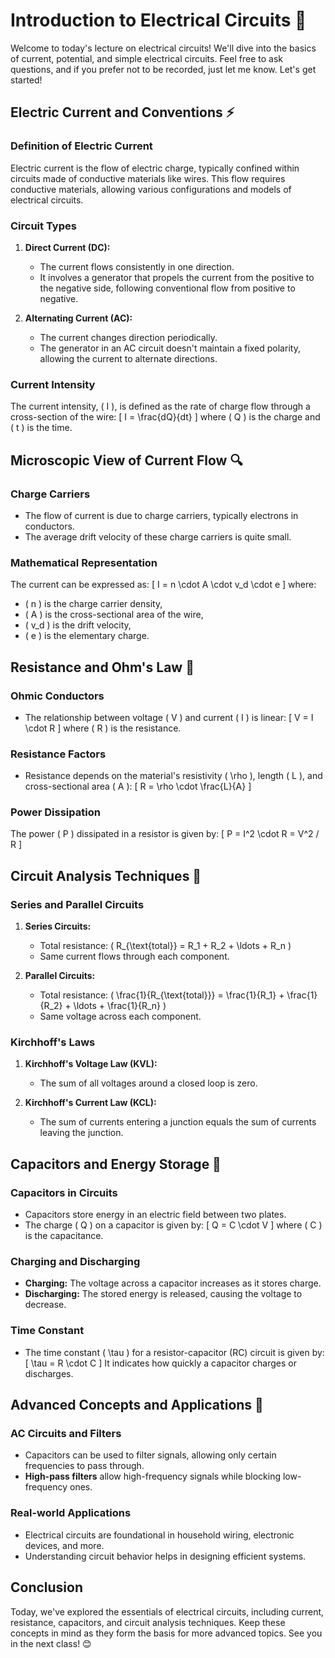 # Introduction to Electrical Circuits 🚀

Welcome to today's lecture on electrical circuits! We'll dive into the basics of current, potential, and simple electrical circuits. Feel free to ask questions, and if you prefer not to be recorded, just let me know. Let's get started!

## Electric Current and Conventions ⚡

### Definition of Electric Current
Electric current is the flow of electric charge, typically confined within circuits made of conductive materials like wires. This flow requires conductive materials, allowing various configurations and models of electrical circuits.

### Circuit Types
1. **Direct Current (DC):**
   - The current flows consistently in one direction.
   - It involves a generator that propels the current from the positive to the negative side, following conventional flow from positive to negative.

2. **Alternating Current (AC):**
   - The current changes direction periodically.
   - The generator in an AC circuit doesn't maintain a fixed polarity, allowing the current to alternate directions.

### Current Intensity
The current intensity, \( I \), is defined as the rate of charge flow through a cross-section of the wire:
\[ I = \frac{dQ}{dt} \]
where \( Q \) is the charge and \( t \) is the time.

## Microscopic View of Current Flow 🔍

### Charge Carriers
- The flow of current is due to charge carriers, typically electrons in conductors.
- The average drift velocity of these charge carriers is quite small.

### Mathematical Representation
The current can be expressed as:
\[ I = n \cdot A \cdot v_d \cdot e \]
where:
- \( n \) is the charge carrier density,
- \( A \) is the cross-sectional area of the wire,
- \( v_d \) is the drift velocity,
- \( e \) is the elementary charge.

## Resistance and Ohm's Law 🔌

### Ohmic Conductors
- The relationship between voltage \( V \) and current \( I \) is linear:
  \[ V = I \cdot R \]
  where \( R \) is the resistance.

### Resistance Factors
- Resistance depends on the material's resistivity \( \rho \), length \( L \), and cross-sectional area \( A \):
  \[ R = \rho \cdot \frac{L}{A} \]

### Power Dissipation
The power \( P \) dissipated in a resistor is given by:
\[ P = I^2 \cdot R = V^2 / R \]

## Circuit Analysis Techniques 🔄

### Series and Parallel Circuits
1. **Series Circuits:**
   - Total resistance: \( R_{\text{total}} = R_1 + R_2 + \ldots + R_n \)
   - Same current flows through each component.

2. **Parallel Circuits:**
   - Total resistance: \( \frac{1}{R_{\text{total}}} = \frac{1}{R_1} + \frac{1}{R_2} + \ldots + \frac{1}{R_n} \)
   - Same voltage across each component.

### Kirchhoff's Laws
1. **Kirchhoff's Voltage Law (KVL):**
   - The sum of all voltages around a closed loop is zero.

2. **Kirchhoff's Current Law (KCL):**
   - The sum of currents entering a junction equals the sum of currents leaving the junction.

## Capacitors and Energy Storage 🔋

### Capacitors in Circuits
- Capacitors store energy in an electric field between two plates.
- The charge \( Q \) on a capacitor is given by:
  \[ Q = C \cdot V \]
  where \( C \) is the capacitance.

### Charging and Discharging
- **Charging:** The voltage across a capacitor increases as it stores charge.
- **Discharging:** The stored energy is released, causing the voltage to decrease.

### Time Constant
- The time constant \( \tau \) for a resistor-capacitor (RC) circuit is given by:
  \[ \tau = R \cdot C \]
  It indicates how quickly a capacitor charges or discharges.

## Advanced Concepts and Applications 🌟

### AC Circuits and Filters
- Capacitors can be used to filter signals, allowing only certain frequencies to pass through.
- **High-pass filters** allow high-frequency signals while blocking low-frequency ones.

### Real-world Applications
- Electrical circuits are foundational in household wiring, electronic devices, and more.
- Understanding circuit behavior helps in designing efficient systems.

## Conclusion

Today, we've explored the essentials of electrical circuits, including current, resistance, capacitors, and circuit analysis techniques. Keep these concepts in mind as they form the basis for more advanced topics. See you in the next class! 😊